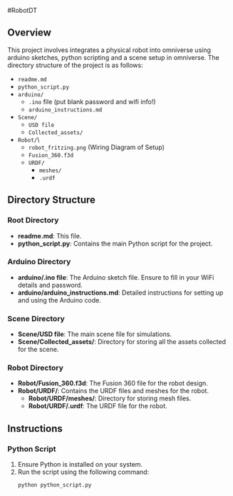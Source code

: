 #RobotDT
## Overview
This project involves integrates a physical robot into omniverse using arduino sketches, python scripting and a scene setup in omniverse.
The directory structure of the project is as follows:

- `readme.md`
- `python_script.py`
- `arduino/`
  - `.ino` file (put blank password and wifi info!)
  - `arduino_instructions.md`
- `Scene/`
  - `USD file`
  - `Collected_assets/`
- `Robot/`\
  - `robot_fritzing.png` (Wiring Diagram of Setup)
  - `Fusion_360.f3d`
  - `URDF/`
    - `meshes/`
    - `.urdf`

## Directory Structure

### Root Directory
- **readme.md**: This file.
- **python_script.py**: Contains the main Python script for the project.

### Arduino Directory
- **arduino/.ino file**: The Arduino sketch file. Ensure to fill in your WiFi details and password.
- **arduino/arduino_instructions.md**: Detailed instructions for setting up and using the Arduino code.

### Scene Directory
- **Scene/USD file**: The main scene file for simulations.
- **Scene/Collected_assets/**: Directory for storing all the assets collected for the scene.

### Robot Directory
- **Robot/Fusion_360.f3d**: The Fusion 360 file for the robot design.
- **Robot/URDF/**: Contains the URDF files and meshes for the robot.
  - **Robot/URDF/meshes/**: Directory for storing mesh files.
  - **Robot/URDF/.urdf**: The URDF file for the robot.

## Instructions

### Python Script
1. Ensure Python is installed on your system.
2. Run the script using the following command:
   ```bash
   python python_script.py
